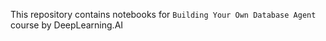 This repository contains notebooks for `Building Your Own Database Agent` course by DeepLearning.AI

